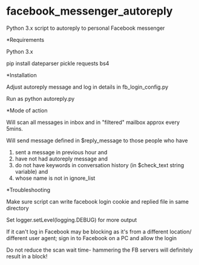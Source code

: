 # facebook_messenger_autoreply
Python 3.x script to autoreply to personal Facebook messenger

*Requirements

Python 3.x

pip install dateparser pickle requests bs4

*Installation

Adjust autoreply message and log in details in fb_login_config.py
  
Run as python autoreply.py

*Mode of action

Will scan all messages in inbox and in "filtered" mailbox approx every 5mins.

Will send message defined in $reply_message to those people who have 
1. sent a message in previous hour and
2. have not had autoreply message and 
3. do not have keywords in conversation history (in $check_text string variable) and
4. whose name is not in ignore_list

*Troubleshooting

Make sure script can write facebook login cookie and replied file in same directory

Set logger.setLevel(logging.DEBUG) for more output

If it can't log in Facebook may be blocking as it's from a different location/ different user agent; sign in to Facebook on a PC and allow the login

Do not reduce the scan wait time- hammering the FB servers will definitely result in a block!
